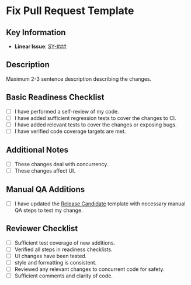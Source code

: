 # Fix Pull Request Template

## Key Information

- **Linear Issue**: [SY-###]()

## Description

Maximum 2-3 sentence description describing the changes.

## Basic Readiness Checklist

- [ ] I have performed a self-review of my code.
- [ ] I have added sufficient regression tests to cover the changes to CI.
- [ ] I have added relevant tests to cover the changes or exposing bugs.
- [ ] I have verified code coverage targets are met.

## Additional Notes
- [ ] These changes deal with concurrency.
- [ ] These changes affect UI.

## Manual QA Additions

- [ ] I have updated the [Release Candidate](/.github/PULL_REQUEST_TEMPLATE/rc.md) template
  with necessary manual QA steps to test my change.

## Reviewer Checklist
- [ ] Sufficient test coverage of new additions.
- [ ] Verified all steps in readiness checklists.
- [ ] UI changes have been tested.
- [ ] style and formatting is consistent.
- [ ] Reviewed any relevant changes to concurrent code for safety. 
- [ ] Sufficient comments and clarity of code.
